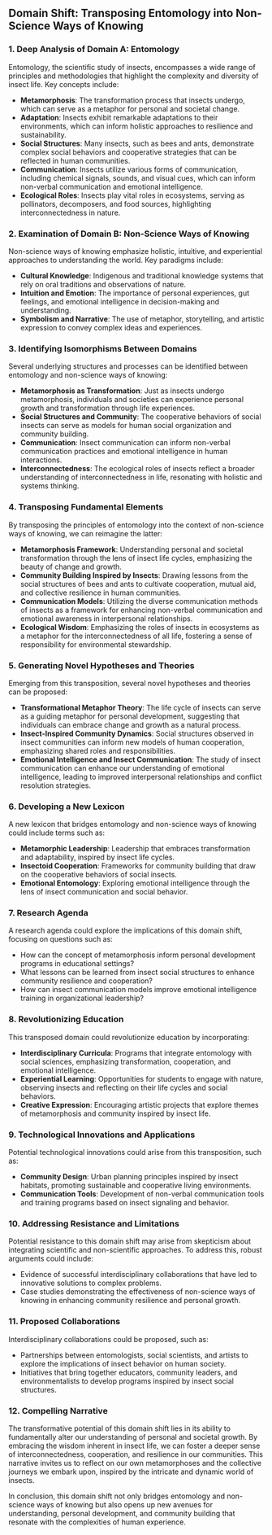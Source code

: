 ## Domain Shift: Transposing Entomology into Non-Science Ways of Knowing

### 1. Deep Analysis of Domain A: Entomology
Entomology, the scientific study of insects, encompasses a wide range of principles and methodologies that highlight the complexity and diversity of insect life. Key concepts include:

- **Metamorphosis**: The transformation process that insects undergo, which can serve as a metaphor for personal and societal change.
- **Adaptation**: Insects exhibit remarkable adaptations to their environments, which can inform holistic approaches to resilience and sustainability.
- **Social Structures**: Many insects, such as bees and ants, demonstrate complex social behaviors and cooperative strategies that can be reflected in human communities.
- **Communication**: Insects utilize various forms of communication, including chemical signals, sounds, and visual cues, which can inform non-verbal communication and emotional intelligence.
- **Ecological Roles**: Insects play vital roles in ecosystems, serving as pollinators, decomposers, and food sources, highlighting interconnectedness in nature.

### 2. Examination of Domain B: Non-Science Ways of Knowing
Non-science ways of knowing emphasize holistic, intuitive, and experiential approaches to understanding the world. Key paradigms include:

- **Cultural Knowledge**: Indigenous and traditional knowledge systems that rely on oral traditions and observations of nature.
- **Intuition and Emotion**: The importance of personal experiences, gut feelings, and emotional intelligence in decision-making and understanding.
- **Symbolism and Narrative**: The use of metaphor, storytelling, and artistic expression to convey complex ideas and experiences.

### 3. Identifying Isomorphisms Between Domains
Several underlying structures and processes can be identified between entomology and non-science ways of knowing:

- **Metamorphosis as Transformation**: Just as insects undergo metamorphosis, individuals and societies can experience personal growth and transformation through life experiences.
- **Social Structures and Community**: The cooperative behaviors of social insects can serve as models for human social organization and community building.
- **Communication**: Insect communication can inform non-verbal communication practices and emotional intelligence in human interactions.
- **Interconnectedness**: The ecological roles of insects reflect a broader understanding of interconnectedness in life, resonating with holistic and systems thinking.

### 4. Transposing Fundamental Elements
By transposing the principles of entomology into the context of non-science ways of knowing, we can reimagine the latter:

- **Metamorphosis Framework**: Understanding personal and societal transformation through the lens of insect life cycles, emphasizing the beauty of change and growth.
- **Community Building Inspired by Insects**: Drawing lessons from the social structures of bees and ants to cultivate cooperation, mutual aid, and collective resilience in human communities.
- **Communication Models**: Utilizing the diverse communication methods of insects as a framework for enhancing non-verbal communication and emotional awareness in interpersonal relationships.
- **Ecological Wisdom**: Emphasizing the roles of insects in ecosystems as a metaphor for the interconnectedness of all life, fostering a sense of responsibility for environmental stewardship.

### 5. Generating Novel Hypotheses and Theories
Emerging from this transposition, several novel hypotheses and theories can be proposed:

- **Transformational Metaphor Theory**: The life cycle of insects can serve as a guiding metaphor for personal development, suggesting that individuals can embrace change and growth as a natural process.
- **Insect-Inspired Community Dynamics**: Social structures observed in insect communities can inform new models of human cooperation, emphasizing shared roles and responsibilities.
- **Emotional Intelligence and Insect Communication**: The study of insect communication can enhance our understanding of emotional intelligence, leading to improved interpersonal relationships and conflict resolution strategies.

### 6. Developing a New Lexicon
A new lexicon that bridges entomology and non-science ways of knowing could include terms such as:

- **Metamorphic Leadership**: Leadership that embraces transformation and adaptability, inspired by insect life cycles.
- **Insectoid Cooperation**: Frameworks for community building that draw on the cooperative behaviors of social insects.
- **Emotional Entomology**: Exploring emotional intelligence through the lens of insect communication and social behavior.

### 7. Research Agenda
A research agenda could explore the implications of this domain shift, focusing on questions such as:

- How can the concept of metamorphosis inform personal development programs in educational settings?
- What lessons can be learned from insect social structures to enhance community resilience and cooperation?
- How can insect communication models improve emotional intelligence training in organizational leadership?

### 8. Revolutionizing Education
This transposed domain could revolutionize education by incorporating:

- **Interdisciplinary Curricula**: Programs that integrate entomology with social sciences, emphasizing transformation, cooperation, and emotional intelligence.
- **Experiential Learning**: Opportunities for students to engage with nature, observing insects and reflecting on their life cycles and social behaviors.
- **Creative Expression**: Encouraging artistic projects that explore themes of metamorphosis and community inspired by insect life.

### 9. Technological Innovations and Applications
Potential technological innovations could arise from this transposition, such as:

- **Community Design**: Urban planning principles inspired by insect habitats, promoting sustainable and cooperative living environments.
- **Communication Tools**: Development of non-verbal communication tools and training programs based on insect signaling and behavior.

### 10. Addressing Resistance and Limitations
Potential resistance to this domain shift may arise from skepticism about integrating scientific and non-scientific approaches. To address this, robust arguments could include:

- Evidence of successful interdisciplinary collaborations that have led to innovative solutions to complex problems.
- Case studies demonstrating the effectiveness of non-science ways of knowing in enhancing community resilience and personal growth.

### 11. Proposed Collaborations
Interdisciplinary collaborations could be proposed, such as:

- Partnerships between entomologists, social scientists, and artists to explore the implications of insect behavior on human society.
- Initiatives that bring together educators, community leaders, and environmentalists to develop programs inspired by insect social structures.

### 12. Compelling Narrative
The transformative potential of this domain shift lies in its ability to fundamentally alter our understanding of personal and societal growth. By embracing the wisdom inherent in insect life, we can foster a deeper sense of interconnectedness, cooperation, and resilience in our communities. This narrative invites us to reflect on our own metamorphoses and the collective journeys we embark upon, inspired by the intricate and dynamic world of insects. 

In conclusion, this domain shift not only bridges entomology and non-science ways of knowing but also opens up new avenues for understanding, personal development, and community building that resonate with the complexities of human experience.